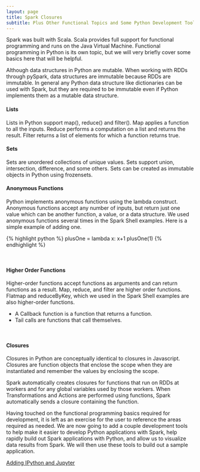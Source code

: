 ```yaml
---
layout: page
title: Spark Closures
subtitle: Plus Other Functional Topics and Some Python Development Tools
---
```


Spark was built with Scala. Scala provides full support for functional programming and runs on the Java Virtual Machine. Functional programming in Python is its own topic, but we will very briefly cover some basics here that will be helpful.

Although data structures in Python are mutable. When working with RDDs through pySpark, data structures are immutable because RDDs are immutable. In general any Python data structure like dictionaries can be used with Spark, but they are required to be immutable even if Python implements them as a mutable data structure.

#### Lists

Lists in Python support map(), reduce() and filter(). Map applies a function to all the inputs. Reduce performs a computation on a list and returns the result. Filter returns a list of elements for which a function returns true.


#### Sets

Sets are unordered collections of unique values. Sets support union, intersection, difference, and some others. Sets can be created as immutable objects in Python using frozensets.


#### Anonymous Functions

Python implements anonymous functions using the lambda construct. Anonymous functions accept any number of inputs, but return just one value which can be another function, a value, or a data structure. We used anonymous functions several times in the Spark Shell examples. Here is a simple example of adding one.

{% highlight python %}
plusOne = lambda x: x+1
plusOne(1)
{% endhighlight %}

<br/>

#### Higher Order Functions

Higher-order functions accept functions as arguments and can return functions as a result. Map, reduce, and filter are higher order functions. Flatmap and reduceByKey, which we used in the Spark Shell examples are also higher-order functions.

+ A Callback function is a function that returns a function.
+ Tail calls are functions that call themselves.

<br/>

#### Closures

Closures in Python are conceptually identical to closures in Javascript. Closures are function objects that enclose the scope when they are instantiated and remember the values by enclosing the scope.

Spark automatically creates closures for functions that run on RDDs at workers and for any global variables used by those workers. When Transformations and Actions are performed using functions, Spark automatically sends a closure containing the function.


Having touched on the functional programming basics required for development, it is left as an exercise for the user to reference the areas required as needed. We are now going to add a couple development tools to help make it easier to develop Python applications with Spark, help rapidly build out Spark applications with Python, and allow us to visualize data results from Spark. We will then use these tools to build out a sample application. 


[Adding IPython and Jupyter](../jupyter_ipython)
